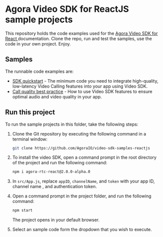 # Agora Video SDK for ReactJS sample projects

This repository holds the code examples used for the [Agora Video SDK for React ](https://docs.agora.io/en/video-calling/get-started/get-started-sdk?platform=web) documentation. Clone the repo, run and test the samples, use the code in your own project. Enjoy.

## Samples  

The runnable code examples are:

- [SDK quickstart](/src/sdk_quickstart/) - The minimum code you need to integrate high-quality, low-latency Video 
  Calling features into your app using Video SDK.
- [Call quality best practice](/src/call_quality/) - How to use Video SDK features to ensure optimal audio and video 
  quality in your app. 


## Run this project

To run the sample projects in this folder, take the following steps:

1. Clone the Git repository by executing the following command in a terminal window:

    ```bash
    git clone https://github.com/AgoraIO/video-sdk-samples-reactjs
    ```

1. To install the video SDK, open a command prompt in the root directory of the project and run the following command:

    ```bash
    npm i agora-rtc-react@2.0.0-alpha.0
    ```

1. In `src/App.js`, replace `appID`, `channelName`, and `token` with your app ID, channel name , and authentication token.


1. Open a command prompt in the project folder, and run the following command:

    ``` bash
    npm start
    ```
    The project opens in your default browser.

1. Select an sample code form the dropdown that you wish to execute.
